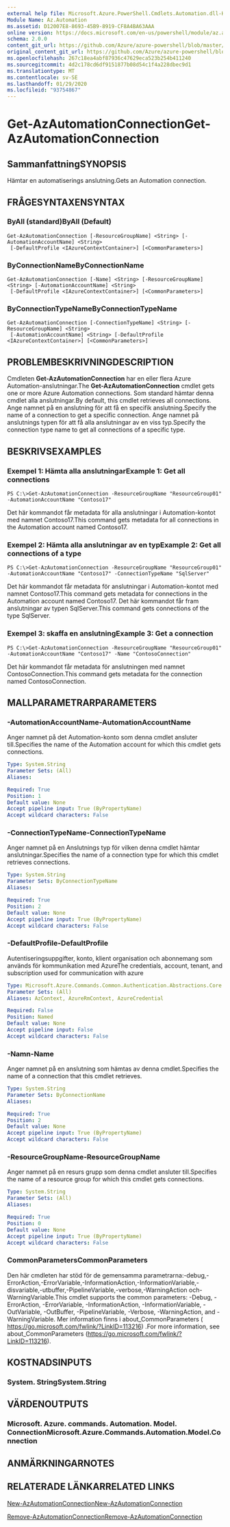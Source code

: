 ```yaml
---
external help file: Microsoft.Azure.PowerShell.Cmdlets.Automation.dll-Help.xml
Module Name: Az.Automation
ms.assetid: D12007E8-8693-45B9-8919-CF8A4BA63AAA
online version: https://docs.microsoft.com/en-us/powershell/module/az.automation/get-azautomationconnection
schema: 2.0.0
content_git_url: https://github.com/Azure/azure-powershell/blob/master/src/Automation/Automation/help/Get-AzAutomationConnection.md
original_content_git_url: https://github.com/Azure/azure-powershell/blob/master/src/Automation/Automation/help/Get-AzAutomationConnection.md
ms.openlocfilehash: 267c18ea4abf87936c47629eca523b254b411240
ms.sourcegitcommit: 4d2c178cd6df9151877b08d54c1f4a228dbec9d1
ms.translationtype: MT
ms.contentlocale: sv-SE
ms.lasthandoff: 01/29/2020
ms.locfileid: "93754867"
---
```

# <span data-ttu-id="7dd65-101">Get-AzAutomationConnection</span><span class="sxs-lookup"><span data-stu-id="7dd65-101">Get-AzAutomationConnection</span></span>

## <span data-ttu-id="7dd65-102">Sammanfattning</span><span class="sxs-lookup"><span data-stu-id="7dd65-102">SYNOPSIS</span></span>
<span data-ttu-id="7dd65-103">Hämtar en automatiserings anslutning.</span><span class="sxs-lookup"><span data-stu-id="7dd65-103">Gets an Automation connection.</span></span>

## <span data-ttu-id="7dd65-104">FRÅGESYNTAXEN</span><span class="sxs-lookup"><span data-stu-id="7dd65-104">SYNTAX</span></span>

### <span data-ttu-id="7dd65-105">ByAll (standard)</span><span class="sxs-lookup"><span data-stu-id="7dd65-105">ByAll (Default)</span></span>
```
Get-AzAutomationConnection [-ResourceGroupName] <String> [-AutomationAccountName] <String>
 [-DefaultProfile <IAzureContextContainer>] [<CommonParameters>]
```

### <span data-ttu-id="7dd65-106">ByConnectionName</span><span class="sxs-lookup"><span data-stu-id="7dd65-106">ByConnectionName</span></span>
```
Get-AzAutomationConnection [-Name] <String> [-ResourceGroupName] <String> [-AutomationAccountName] <String>
 [-DefaultProfile <IAzureContextContainer>] [<CommonParameters>]
```

### <span data-ttu-id="7dd65-107">ByConnectionTypeName</span><span class="sxs-lookup"><span data-stu-id="7dd65-107">ByConnectionTypeName</span></span>
```
Get-AzAutomationConnection [-ConnectionTypeName] <String> [-ResourceGroupName] <String>
 [-AutomationAccountName] <String> [-DefaultProfile <IAzureContextContainer>] [<CommonParameters>]
```

## <span data-ttu-id="7dd65-108">PROBLEMBESKRIVNING</span><span class="sxs-lookup"><span data-stu-id="7dd65-108">DESCRIPTION</span></span>
<span data-ttu-id="7dd65-109">Cmdleten **Get-AzAutomationConnection** har en eller flera Azure Automation-anslutningar.</span><span class="sxs-lookup"><span data-stu-id="7dd65-109">The **Get-AzAutomationConnection** cmdlet gets one or more Azure Automation connections.</span></span>
<span data-ttu-id="7dd65-110">Som standard hämtar denna cmdlet alla anslutningar.</span><span class="sxs-lookup"><span data-stu-id="7dd65-110">By default, this cmdlet retrieves all connections.</span></span>
<span data-ttu-id="7dd65-111">Ange namnet på en anslutning för att få en specifik anslutning.</span><span class="sxs-lookup"><span data-stu-id="7dd65-111">Specify the name of a connection to get a specific connection.</span></span>
<span data-ttu-id="7dd65-112">Ange namnet på anslutnings typen för att få alla anslutningar av en viss typ.</span><span class="sxs-lookup"><span data-stu-id="7dd65-112">Specify the connection type name to get all connections of a specific type.</span></span>

## <span data-ttu-id="7dd65-113">BESKRIVS</span><span class="sxs-lookup"><span data-stu-id="7dd65-113">EXAMPLES</span></span>

### <span data-ttu-id="7dd65-114">Exempel 1: Hämta alla anslutningar</span><span class="sxs-lookup"><span data-stu-id="7dd65-114">Example 1: Get all connections</span></span>
```
PS C:\>Get-AzAutomationConnection -ResourceGroupName "ResourceGroup01" -AutomationAccountName "Contoso17"
```

<span data-ttu-id="7dd65-115">Det här kommandot får metadata för alla anslutningar i Automation-kontot med namnet Contoso17.</span><span class="sxs-lookup"><span data-stu-id="7dd65-115">This command gets metadata for all connections in the Automation account named Contoso17.</span></span>

### <span data-ttu-id="7dd65-116">Exempel 2: Hämta alla anslutningar av en typ</span><span class="sxs-lookup"><span data-stu-id="7dd65-116">Example 2: Get all connections of a type</span></span>
```
PS C:\>Get-AzAutomationConnection -ResourceGroupName "ResourceGroup01" -AutomationAccountName "Contoso17" -ConnectionTypeName "SqlServer"
```

<span data-ttu-id="7dd65-117">Det här kommandot får metadata för anslutningar i Automation-kontot med namnet Contoso17.</span><span class="sxs-lookup"><span data-stu-id="7dd65-117">This command gets metadata for connections in the Automation account named Contoso17.</span></span>
<span data-ttu-id="7dd65-118">Det här kommandot får fram anslutningar av typen SqlServer.</span><span class="sxs-lookup"><span data-stu-id="7dd65-118">This command gets connections of the type SqlServer.</span></span>

### <span data-ttu-id="7dd65-119">Exempel 3: skaffa en anslutning</span><span class="sxs-lookup"><span data-stu-id="7dd65-119">Example 3: Get a connection</span></span>
```
PS C:\>Get-AzAutomationConnection -ResourceGroupName "ResourceGroup01" -AutomationAccountName "Contoso17" -Name "ContosoConnection"
```

<span data-ttu-id="7dd65-120">Det här kommandot får metadata för anslutningen med namnet ContosoConnection.</span><span class="sxs-lookup"><span data-stu-id="7dd65-120">This command gets metadata for the connection named ContosoConnection.</span></span>

## <span data-ttu-id="7dd65-121">MALLPARAMETRAR</span><span class="sxs-lookup"><span data-stu-id="7dd65-121">PARAMETERS</span></span>

### <span data-ttu-id="7dd65-122">-AutomationAccountName</span><span class="sxs-lookup"><span data-stu-id="7dd65-122">-AutomationAccountName</span></span>
<span data-ttu-id="7dd65-123">Anger namnet på det Automation-konto som denna cmdlet ansluter till.</span><span class="sxs-lookup"><span data-stu-id="7dd65-123">Specifies the name of the Automation account for which this cmdlet gets connections.</span></span>

```yaml
Type: System.String
Parameter Sets: (All)
Aliases:

Required: True
Position: 1
Default value: None
Accept pipeline input: True (ByPropertyName)
Accept wildcard characters: False
```

### <span data-ttu-id="7dd65-124">-ConnectionTypeName</span><span class="sxs-lookup"><span data-stu-id="7dd65-124">-ConnectionTypeName</span></span>
<span data-ttu-id="7dd65-125">Anger namnet på en Anslutnings typ för vilken denna cmdlet hämtar anslutningar.</span><span class="sxs-lookup"><span data-stu-id="7dd65-125">Specifies the name of a connection type for which this cmdlet retrieves connections.</span></span>

```yaml
Type: System.String
Parameter Sets: ByConnectionTypeName
Aliases:

Required: True
Position: 2
Default value: None
Accept pipeline input: True (ByPropertyName)
Accept wildcard characters: False
```

### <span data-ttu-id="7dd65-126">-DefaultProfile</span><span class="sxs-lookup"><span data-stu-id="7dd65-126">-DefaultProfile</span></span>
<span data-ttu-id="7dd65-127">Autentiseringsuppgifter, konto, klient organisation och abonnemang som används för kommunikation med Azure</span><span class="sxs-lookup"><span data-stu-id="7dd65-127">The credentials, account, tenant, and subscription used for communication with azure</span></span>

```yaml
Type: Microsoft.Azure.Commands.Common.Authentication.Abstractions.Core.IAzureContextContainer
Parameter Sets: (All)
Aliases: AzContext, AzureRmContext, AzureCredential

Required: False
Position: Named
Default value: None
Accept pipeline input: False
Accept wildcard characters: False
```

### <span data-ttu-id="7dd65-128">-Namn</span><span class="sxs-lookup"><span data-stu-id="7dd65-128">-Name</span></span>
<span data-ttu-id="7dd65-129">Anger namnet på en anslutning som hämtas av denna cmdlet.</span><span class="sxs-lookup"><span data-stu-id="7dd65-129">Specifies the name of a connection that this cmdlet retrieves.</span></span>

```yaml
Type: System.String
Parameter Sets: ByConnectionName
Aliases:

Required: True
Position: 2
Default value: None
Accept pipeline input: True (ByPropertyName)
Accept wildcard characters: False
```

### <span data-ttu-id="7dd65-130">-ResourceGroupName</span><span class="sxs-lookup"><span data-stu-id="7dd65-130">-ResourceGroupName</span></span>
<span data-ttu-id="7dd65-131">Anger namnet på en resurs grupp som denna cmdlet ansluter till.</span><span class="sxs-lookup"><span data-stu-id="7dd65-131">Specifies the name of a resource group for which this cmdlet gets connections.</span></span>

```yaml
Type: System.String
Parameter Sets: (All)
Aliases:

Required: True
Position: 0
Default value: None
Accept pipeline input: True (ByPropertyName)
Accept wildcard characters: False
```

### <span data-ttu-id="7dd65-132">CommonParameters</span><span class="sxs-lookup"><span data-stu-id="7dd65-132">CommonParameters</span></span>
<span data-ttu-id="7dd65-133">Den här cmdleten har stöd för de gemensamma parametrarna:-debug,-ErrorAction,-ErrorVariable,-InformationAction,-InformationVariable,-disvariable,-utbuffer,-PipelineVariable,-verbose,-WarningAction och-WarningVariable.</span><span class="sxs-lookup"><span data-stu-id="7dd65-133">This cmdlet supports the common parameters: -Debug, -ErrorAction, -ErrorVariable, -InformationAction, -InformationVariable, -OutVariable, -OutBuffer, -PipelineVariable, -Verbose, -WarningAction, and -WarningVariable.</span></span> <span data-ttu-id="7dd65-134">Mer information finns i about_CommonParameters ( https://go.microsoft.com/fwlink/?LinkID=113216) .</span><span class="sxs-lookup"><span data-stu-id="7dd65-134">For more information, see about_CommonParameters (https://go.microsoft.com/fwlink/?LinkID=113216).</span></span>

## <span data-ttu-id="7dd65-135">KOSTNADS</span><span class="sxs-lookup"><span data-stu-id="7dd65-135">INPUTS</span></span>

### <span data-ttu-id="7dd65-136">System. String</span><span class="sxs-lookup"><span data-stu-id="7dd65-136">System.String</span></span>

## <span data-ttu-id="7dd65-137">VÄRDEN</span><span class="sxs-lookup"><span data-stu-id="7dd65-137">OUTPUTS</span></span>

### <span data-ttu-id="7dd65-138">Microsoft. Azure. commands. Automation. Model. Connection</span><span class="sxs-lookup"><span data-stu-id="7dd65-138">Microsoft.Azure.Commands.Automation.Model.Connection</span></span>

## <span data-ttu-id="7dd65-139">ANMÄRKNINGAR</span><span class="sxs-lookup"><span data-stu-id="7dd65-139">NOTES</span></span>

## <span data-ttu-id="7dd65-140">RELATERADE LÄNKAR</span><span class="sxs-lookup"><span data-stu-id="7dd65-140">RELATED LINKS</span></span>

[<span data-ttu-id="7dd65-141">New-AzAutomationConnection</span><span class="sxs-lookup"><span data-stu-id="7dd65-141">New-AzAutomationConnection</span></span>](./New-AzAutomationConnection.md)

[<span data-ttu-id="7dd65-142">Remove-AzAutomationConnection</span><span class="sxs-lookup"><span data-stu-id="7dd65-142">Remove-AzAutomationConnection</span></span>](./Remove-AzAutomationConnection.md)


